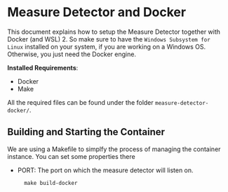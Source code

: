 # Measure Detector and Docker

This document explains how to setup the Measure Detector together with Docker (and WSL) 2. So make sure to have the `Windows Subsystem for Linux` installed on your system, if you are working on a Windows OS. Otherwise, you just need the Docker engine. 

**Installed Requirements**: 

* Docker 
* Make

All the required files can be found under the folder `measure-detector-docker/`. 

## Building and Starting the Container

We are using a Makefile to simplfy the process of managing the container instance. You can set some properties there

* PORT: The port on which the measure detector will listen on.

        make build-docker
